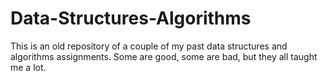 # Data-Structures-Algorithms

This is an old repository of a couple of my past data structures and algorithms assignments. Some are good, some are bad, but they all taught me a lot. 
